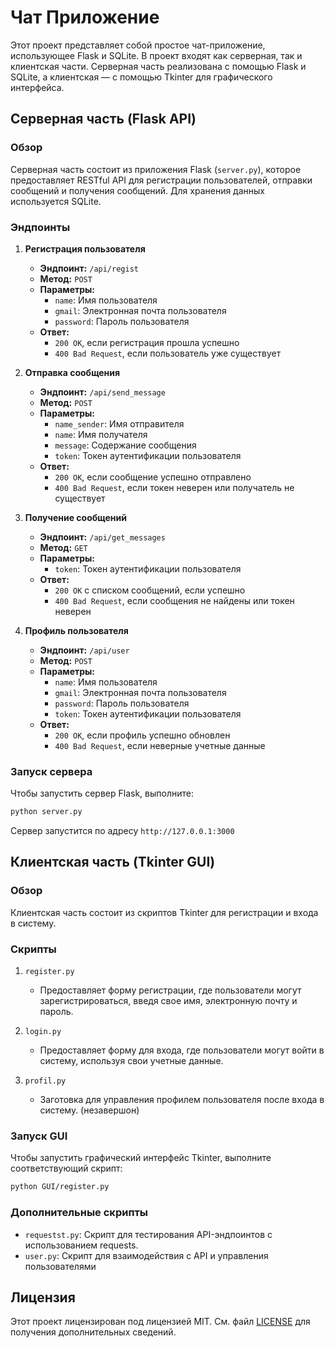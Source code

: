 # Чат Приложение

Этот проект представляет собой простое чат-приложение, использующее Flask и SQLite. В проект входят как серверная, так и клиентская части. Серверная часть реализована с помощью Flask и SQLite, а клиентская — с помощью Tkinter для графического интерфейса.

## Серверная часть (Flask API)

### Обзор

Серверная часть состоит из приложения Flask (`server.py`), которое предоставляет RESTful API для регистрации пользователей, отправки сообщений и получения сообщений. Для хранения данных используется SQLite.

### Эндпоинты

1. **Регистрация пользователя**
   - **Эндпоинт:** `/api/regist`
   - **Метод:** `POST`
   - **Параметры:**
     - `name`: Имя пользователя
     - `gmail`: Электронная почта пользователя
     - `password`: Пароль пользователя
   - **Ответ:** 
     - `200 OK`, если регистрация прошла успешно
     - `400 Bad Request`, если пользователь уже существует

2. **Отправка сообщения**
   - **Эндпоинт:** `/api/send_message`
   - **Метод:** `POST`
   - **Параметры:**
     - `name_sender`: Имя отправителя
     - `name`: Имя получателя
     - `message`: Содержание сообщения
     - `token`: Токен аутентификации пользователя
   - **Ответ:** 
     - `200 OK`, если сообщение успешно отправлено
     - `400 Bad Request`, если токен неверен или получатель не существует

3. **Получение сообщений**
   - **Эндпоинт:** `/api/get_messages`
   - **Метод:** `GET`
   - **Параметры:**
     - `token`: Токен аутентификации пользователя
   - **Ответ:**
     - `200 OK` с списком сообщений, если успешно
     - `400 Bad Request`, если сообщения не найдены или токен неверен

4. **Профиль пользователя**
   - **Эндпоинт:** `/api/user`
   - **Метод:** `POST`
   - **Параметры:**
     - `name`: Имя пользователя
     - `gmail`: Электронная почта пользователя
     - `password`: Пароль пользователя
     - `token`: Токен аутентификации пользователя
   - **Ответ:**
     - `200 OK`, если профиль успешно обновлен
     - `400 Bad Request`, если неверные учетные данные

### Запуск сервера

Чтобы запустить сервер Flask, выполните:

```bash
python server.py
```

Сервер запустится по адресу `http://127.0.0.1:3000`

## Клиентская часть (Tkinter GUI)

### Обзор 

Клиентская часть состоит из скриптов Tkinter для регистрации и входа в систему.

### Скрипты

1. `register.py`
    - Предоставляет форму регистрации, где пользователи могут зарегистрироваться, введя свое имя, электронную почту и пароль.

2. `login.py`
    - Предоставляет форму для входа, где пользователи могут войти в систему, используя свои учетные данные.

3. `profil.py`
    - Заготовка для управления профилем пользователя после входа в систему. (незавершон)

### Запуск GUI

Чтобы запустить графический интерфейс Tkinter, выполните соответствующий скрипт:
```bash
python GUI/register.py
```

### Дополнительные скрипты
- `requestst.py`: Скрипт для тестирования API-эндпоинтов с использованием requests.
- `user.py`: Скрипт для взаимодействия с API и управления пользователями

## Лицензия

Этот проект лицензирован под лицензией MIT. См. файл [LICENSE](https://github.com/MAGNAT12/chat/blob/main/LICENSE) для получения дополнительных сведений.